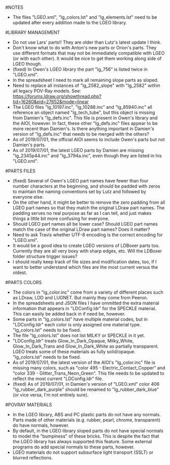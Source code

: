 #NOTES
* The files "LGEO.xml", "lg_colors.lst" and "lg_elements.lst" need to be updated after every addition made to the LGEO library.

#LIBRARY MANAGEMENT
* Do not use Lars' parts!! They are older than Lutz's latest update I think.
* Don't know what to do with Anton's new parts or Orion's parts. They use different formats that may not be immediately compatible with LGEO (or with each other). It would be nice to get them working along side of LGEO though.
* (fixed) In Owen's LGEO library the part "lg_756" is listed twice in "LGEO.xml".
* In the spreadsheet I need to mark all remaining slope parts as sloped.
* Need to replace all instances of "lg_2582_slope" with "lg_2582" within all legacy POV-Ray models. See: https://forums.ldraw.org/showthread.php?tid=16260&pid=27652&mode=linear
* The LGEO files "lg_10197.inc", "lg_10288.inc" and "lg_85940.inc" all reference an object named "lg_tech_tube", but this object is missing from Damien's "lg_defs.inc". This file is present in Owen's library and the AIOI, however. In fact, these other "lg_defs.inc" files appear to be more recent than Damien's. Is there anything important in Damien's version of "lg_defs.inc" that needs to be merged with the others?
* As of 2019/07/01, the official AIOI seems to include Owen's parts but not Damien's parts.
* As of 2019/07/01, the latest LGEO parts by Damien are missing "lg_2345p44.inc" and "lg_3794a.inc", even though they are listed in his "LGEO.xml".

#PARTS FILES
* (fixed) Several of Owen's LGEO part names have fewer than four number characters at the beginning, and should be padded with zeros to maintain the naming conventions set by Lutz and followed by everyone else.
* On the other hand, it might be better to remove the zero padding from all LGEO part names so that they match the original LDraw part names. The padding serves no real purpose as far as I can tell, and just makes things a little bit more confusing for everyone.
* Should LGEO part names all be lower case? Should LGEO part names match the case of the original LDraw part names? Does it matter?
* Need to ask Travis whether UTF-8 encoding is the correct encoding for "LGEO.xml".
* It would be a good idea to create LGEO versions of LDBoxer parts too. Currently they are all very boxy with sharp edges, etc. Will the LDBoxer folder structure trigger issues?
* I should really keep track of file sizes and modification dates, too, if I want to better understand which files are the most current versus the oldest.

#PARTS COLORS
* The colors in "lg_color.inc" come from a variety of different places such as LDraw, LDD and LUGNET. But mainly they come from Peeron.
* In the spreadsheets and JSON files I have ommitted the extra material information that appears in "LDConfig.ldr" for the SPECKLE material. This can easily be added back in if need be, however.
* Some parts in "lg_colors.lst" have multiple material codes, but in "LDConfig.ldr" each color is only assigned one material type. "lg_colors.lst" needs to be fixed.
* The file "lg_colors.lst" does not list MILKY or SPECKLE in it yet.
* "LDConfig.ldr" treats Glow_In_Dark_Opaque, Milky_White, Glow_In_Dark_Trans and Glow_In_Dark_White as partially transparent. LGEO treats some of these materials as fully solid/opaque. "lg_colors.lst" needs to be fixed.
* As of 2019/07/01, the latest version of the AIOI's "lg_color.inc" file is missing many colors, such as "color 495 - Electric_Contact_Copper" and "color 339 - Glitter_Trans_Neon_Green". This file needs to be updated to reflect the most current "LDConfig.ldr" file.
* (fixed) As of 2019/07/01, in Damien's version of "LGEO.xml" color 406 "lg_rubber_dark_purple" should be renamed to "lg_rubber_dark_blue" (or vice versa, I'm not entirely sure).

#POVRAY MATERIALS
* In the LGEO library, ABS and PC plastic parts do not have any normals. Parts made of other materials (e.g. rubber, pearl, chrome, transparent) do have normals, however. 
* By default, in the LGEO library sloped parts do not have special normals to model the "bumpiness" of these bricks. This is despite the fact that the LGEO library has always supported this feature. Some external programs do add special normals to these parts, however.
* LGEO materials do not support subsurface light transport (SSLT) or blurred reflections.
